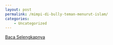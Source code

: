 ```yaml
---
layout: post
permalink: /mimpi-di-bully-teman-menurut-islam/
categories:
    - Uncategorized
---
```


[Baca Selengkapnya](/01)